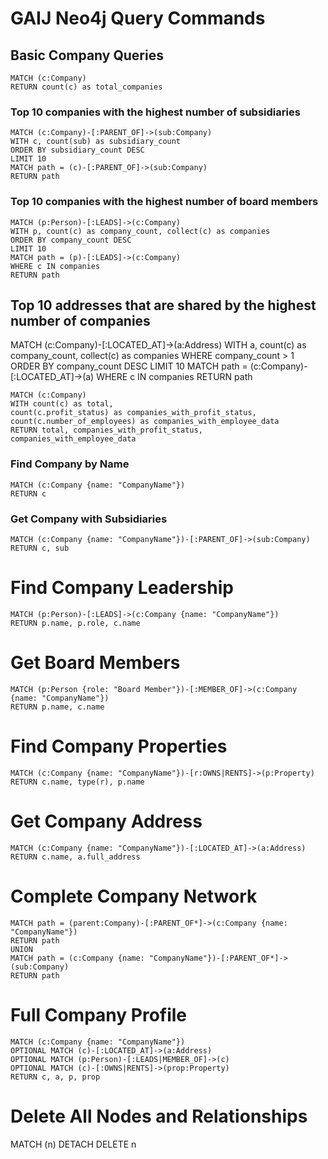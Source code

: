 # GAIJ Neo4j Query Commands

## Basic Company Queries


```cypher
MATCH (c:Company)
RETURN count(c) as total_companies
```

### Top 10 companies with the highest number of subsidiaries
```cypher
MATCH (c:Company)-[:PARENT_OF]->(sub:Company)
WITH c, count(sub) as subsidiary_count
ORDER BY subsidiary_count DESC
LIMIT 10
MATCH path = (c)-[:PARENT_OF]->(sub:Company)
RETURN path
```

### Top 10 companies with the highest number of board members

```cypher
MATCH (p:Person)-[:LEADS]->(c:Company)
WITH p, count(c) as company_count, collect(c) as companies
ORDER BY company_count DESC
LIMIT 10
MATCH path = (p)-[:LEADS]->(c:Company)
WHERE c IN companies
RETURN path
```



## Top 10 addresses that are shared by the highest number of companies
MATCH (c:Company)-[:LOCATED_AT]->(a:Address)
WITH a, count(c) as company_count, collect(c) as companies
WHERE company_count > 1
ORDER BY company_count DESC
LIMIT 10
MATCH path = (c:Company)-[:LOCATED_AT]->(a)
WHERE c IN companies
RETURN path


```cypher
MATCH (c:Company)
WITH count(c) as total,
count(c.profit_status) as companies_with_profit_status,
count(c.number_of_employees) as companies_with_employee_data
RETURN total, companies_with_profit_status, companies_with_employee_data
```


### Find Company by Name
```cypher
MATCH (c:Company {name: "CompanyName"}) 
RETURN c
```

### Get Company with Subsidiaries
```cypher
MATCH (c:Company {name: "CompanyName"})-[:PARENT_OF]->(sub:Company)
RETURN c, sub
```

# Find Company Leadership
```cypher
MATCH (p:Person)-[:LEADS]->(c:Company {name: "CompanyName"})
RETURN p.name, p.role, c.name
```

# Get Board Members
```cypher
MATCH (p:Person {role: "Board Member"})-[:MEMBER_OF]->(c:Company {name: "CompanyName"})
RETURN p.name, c.name
```

# Find Company Properties
```cypher
MATCH (c:Company {name: "CompanyName"})-[r:OWNS|RENTS]->(p:Property)
RETURN c.name, type(r), p.name
```
# Get Company Address
```cypher
MATCH (c:Company {name: "CompanyName"})-[:LOCATED_AT]->(a:Address)
RETURN c.name, a.full_address
```

# Complete Company Network
```cypher
MATCH path = (parent:Company)-[:PARENT_OF*]->(c:Company {name: "CompanyName"})
RETURN path
UNION
MATCH path = (c:Company {name: "CompanyName"})-[:PARENT_OF*]->(sub:Company)
RETURN path
```

# Full Company Profile
```cypher
MATCH (c:Company {name: "CompanyName"})
OPTIONAL MATCH (c)-[:LOCATED_AT]->(a:Address)
OPTIONAL MATCH (p:Person)-[:LEADS|MEMBER_OF]->(c)
OPTIONAL MATCH (c)-[:OWNS|RENTS]->(prop:Property)
RETURN c, a, p, prop
```

# Delete All Nodes and Relationships
MATCH (n)
DETACH DELETE n